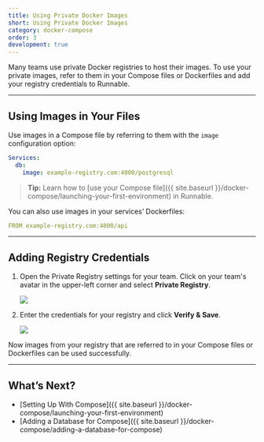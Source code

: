 ```yaml
---
title: Using Private Docker Images
short: Using Private Docker Images
category: docker-compose
order: 3
development: true
---
```


Many teams use private Docker registries to host their images. To use your private images, refer to them in your Compose files or Dockerfiles and add your registry credentials to Runnable.

---

## Using Images in Your Files

Use images in a Compose file by referring to them with the `image` configuration option:

```yaml
Services:
  db:
    image: example-registry.com:4000/postgresql
```

> **Tip:** Learn how to [use your Compose file]({{ site.baseurl }}/docker-compose/launching-your-first-environment) in Runnable.

You can also use images in your services’ Dockerfiles:

```yaml
FROM example-registry.com:4000/api
```

---

## Adding Registry Credentials

1. Open the Private Registry settings for your team. Click on your team's avatar in the upper-left corner and select **Private Registry**.

    ![](images/ss-registry-navigation.png)

2. Enter the credentials for your registry and click **Verify & Save**.

    ![](images/ss-registry-credentials.png)

Now images from your registry that are referred to in your Compose files or Dockerfiles can be used successfully.

---

## What’s Next?

- [Setting Up With Compose]({{ site.baseurl }}/docker-compose/launching-your-first-environment)
- [Adding a Database for Compose]({{ site.baseurl }}/docker-compose/adding-a-database-for-compose)
